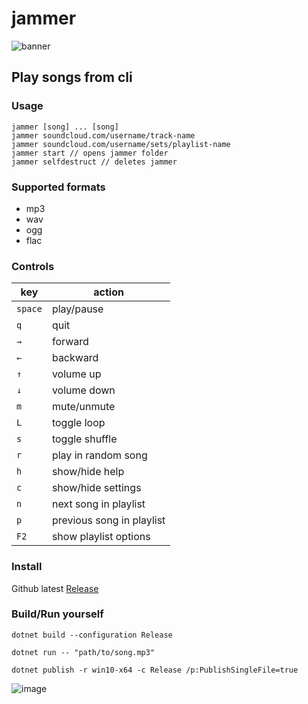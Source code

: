 # jammer 

![banner](https://raw.githubusercontent.com/jooapa/signal-jammer/412b81208a1b783fd0034d5a23b43a223c80e51b/images/banner.png)
## Play songs from cli

### Usage
```
jammer [song] ... [song]
jammer soundcloud.com/username/track-name 
jammer soundcloud.com/username/sets/playlist-name
jammer start // opens jammer folder
jammer selfdestruct // deletes jammer
```

### Supported formats
- mp3
- wav
- ogg
- flac

### Controls

| key | action |
|  --------  |  -------  |
| `space` | play/pause |
| `q` | quit |
| `→` | forward |
| `←` | backward |
| `↑` | volume up |
| `↓` | volume down |
| `m` | mute/unmute |
| `L` | toggle loop |
| `s` | toggle shuffle |
| `r` | play in random song |
| `h` | show/hide help |
| `c` | show/hide settings |
| `n` | next song in playlist |
| `p` | previous song in playlist |
| `F2` | show playlist options |


### Install
Github latest [Release](https://github.com/jooapa/signal-jammer/releases/latest)

### Build/Run yourself
```
dotnet build --configuration Release
```
```
dotnet run -- "path/to/song.mp3"
```
```
dotnet publish -r win10-x64 -c Release /p:PublishSingleFile=true
```

![image](https://raw.githubusercontent.com/jooapa/jammer/main/jammer.png)